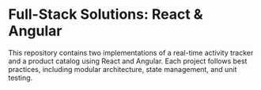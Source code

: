 # Full-Stack Solutions: React & Angular
This repository contains two implementations of a real-time activity tracker and a product catalog using React and Angular. Each project follows best practices, including modular architecture, state management, and unit testing.


